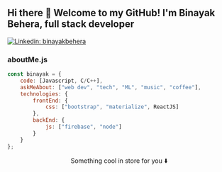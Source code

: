## Hi there 👋 Welcome to my GitHub! I'm Binayak Behera, full stack developer


[![Linkedin: binayakbehera](https://img.shields.io/badge/-amado-blue?style=flat-square&logo=Linkedin&logoColor=white&link=https://https://www.linkedin.com/in/binayak-behera/)](https://www.linkedin.com/in/binayak-behera/)

### aboutMe.js

```javascript
const binayak = {
    code: [Javascript, C/C++],
    askMeAbout: ["web dev", "tech", "ML", "music", "coffee"],
    technologies: {
        frontEnd: {
            css: ["bootstrap", "materialize", ReactJS]
        },
        backEnd: {
            js: ["firebase", "node"]
        }        
    }
};
```

<p align="center">
Something cool in store for you ⬇️  
</p>
